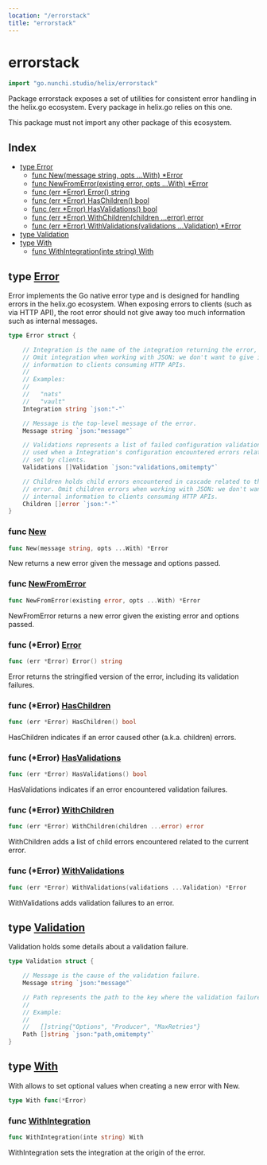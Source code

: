 ```yaml
---
location: "/errorstack"
title: "errorstack"
---
```


# errorstack

```go
import "go.nunchi.studio/helix/errorstack"
```

Package errorstack exposes a set of utilities for consistent error handling in the helix.go ecosystem. Every package in helix.go relies on this one.

This package must not import any other package of this ecosystem.

## Index

- [type Error](<#Error>)
  - [func New\(message string, opts ...With\) \*Error](<#New>)
  - [func NewFromError\(existing error, opts ...With\) \*Error](<#NewFromError>)
  - [func \(err \*Error\) Error\(\) string](<#Error.Error>)
  - [func \(err \*Error\) HasChildren\(\) bool](<#Error.HasChildren>)
  - [func \(err \*Error\) HasValidations\(\) bool](<#Error.HasValidations>)
  - [func \(err \*Error\) WithChildren\(children ...error\) error](<#Error.WithChildren>)
  - [func \(err \*Error\) WithValidations\(validations ...Validation\) \*Error](<#Error.WithValidations>)
- [type Validation](<#Validation>)
- [type With](<#With>)
  - [func WithIntegration\(inte string\) With](<#WithIntegration>)


## type [Error](<https://github.com/nunchistudio/helix.go/blob/main/errorstack/error.go#L18-L42>)

Error implements the Go native error type and is designed for handling errors in the helix.go ecosystem. When exposing errors to clients \(such as via HTTP API\), the root error should not give away too much information such as internal messages.

```go
type Error struct {

    // Integration is the name of the integration returning the error, if applicable.
    // Omit integration when working with JSON: we don't want to give internal
    // information to clients consuming HTTP APIs.
    //
    // Examples:
    //
    //   "nats"
    //   "vault"
    Integration string `json:"-"`

    // Message is the top-level message of the error.
    Message string `json:"message"`

    // Validations represents a list of failed configuration validations. This is
    // used when a Integration's configuration encountered errors related to values
    // set by clients.
    Validations []Validation `json:"validations,omitempty"`

    // Children holds child errors encountered in cascade related to the current
    // error. Omit children errors when working with JSON: we don't want to give
    // internal information to clients consuming HTTP APIs.
    Children []error `json:"-"`
}
```

### func [New](<https://github.com/nunchistudio/helix.go/blob/main/errorstack/error.go#L63>)

```go
func New(message string, opts ...With) *Error
```

New returns a new error given the message and options passed.

### func [NewFromError](<https://github.com/nunchistudio/helix.go/blob/main/errorstack/error.go#L79>)

```go
func NewFromError(existing error, opts ...With) *Error
```

NewFromError returns a new error given the existing error and options passed.

### func \(\*Error\) [Error](<https://github.com/nunchistudio/helix.go/blob/main/errorstack/error.go#L131>)

```go
func (err *Error) Error() string
```

Error returns the stringified version of the error, including its validation failures.

### func \(\*Error\) [HasChildren](<https://github.com/nunchistudio/helix.go/blob/main/errorstack/error.go#L123>)

```go
func (err *Error) HasChildren() bool
```

HasChildren indicates if an error caused other \(a.k.a. children\) errors.

### func \(\*Error\) [HasValidations](<https://github.com/nunchistudio/helix.go/blob/main/errorstack/error.go#L107>)

```go
func (err *Error) HasValidations() bool
```

HasValidations indicates if an error encountered validation failures.

### func \(\*Error\) [WithChildren](<https://github.com/nunchistudio/helix.go/blob/main/errorstack/error.go#L115>)

```go
func (err *Error) WithChildren(children ...error) error
```

WithChildren adds a list of child errors encountered related to the current error.

### func \(\*Error\) [WithValidations](<https://github.com/nunchistudio/helix.go/blob/main/errorstack/error.go#L99>)

```go
func (err *Error) WithValidations(validations ...Validation) *Error
```

WithValidations adds validation failures to an error.

## type [Validation](<https://github.com/nunchistudio/helix.go/blob/main/errorstack/error.go#L47-L58>)

Validation holds some details about a validation failure.

```go
type Validation struct {

    // Message is the cause of the validation failure.
    Message string `json:"message"`

    // Path represents the path to the key where the validation failure occurred.
    //
    // Example:
    //
    //   []string{"Options", "Producer", "MaxRetries"}
    Path []string `json:"path,omitempty"`
}
```

## type [With](<https://github.com/nunchistudio/helix.go/blob/main/errorstack/with.go#L6>)

With allows to set optional values when creating a new error with New.

```go
type With func(*Error)
```

### func [WithIntegration](<https://github.com/nunchistudio/helix.go/blob/main/errorstack/with.go#L11>)

```go
func WithIntegration(inte string) With
```

WithIntegration sets the integration at the origin of the error.

